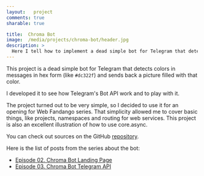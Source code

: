 ```yaml
---
layout:   project
comments: true
sharable: true

title:  Chroma Bot
image:  /media/projects/chroma-bot/header.jpg
description: >
  Here I tell how to implement a dead simple bot for Telegram that detects colors in messages in hex form, like #dc322f, and sends back a picture filled with that color.
---
```


This project is a dead simple bot for Telegram that detects colors in messages in hex form (like `#dc322f`) and sends back a picture filled with that color.

I developed it to see how Telegram's Bot API work and to play with it.

The project turned out to be very simple, so I decided to use it for an opening for Web Fandango series. That simplicity allowed me to cover basic things, like projects, namespaces and routing for web services. This project is also an excellent illustration of how to use core.async.

You can check out sources on the GitHub [repository](https://github.com/Otann/chroma-bot).

Here is the list of posts from the series about the bot:

* [Episode 02. Chroma Bot Landing Page](/web-fandango/chroma-bot-1/)
* [Episode 03. Chroma Bot Telegram API](web-fandango/chroma-bot-telegram-api/)

